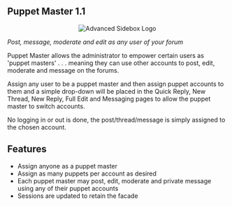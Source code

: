 ## Puppet Master 1.1

<p align="center">
  <img title="Advanced Sidebox Logo" alt="Advanced Sidebox Logo" src="http://i.imgur.com/3ip8d2G.png" />
</p>

*Post, message, moderate and edit as any user of your forum*

Puppet Master allows the administrator to empower certain users as 'puppet masters' . . . meaning they can use other accounts to post, edit, moderate and message on the forums.

Assign any user to be a puppet master and then assign puppet accounts to them and a simple drop-down will be placed in the Quick Reply, New Thread, New Reply, Full Edit and Messaging pages to allow the puppet master to switch accounts.

No logging in or out is done, the post/thread/message is simply assigned to the chosen account.

## Features

* Assign anyone as a puppet master
* Assign as many puppets per account as desired
* Each puppet master may post, edit, moderate and private message using any of their puppet accounts
* Sessions are updated to retain the facade

